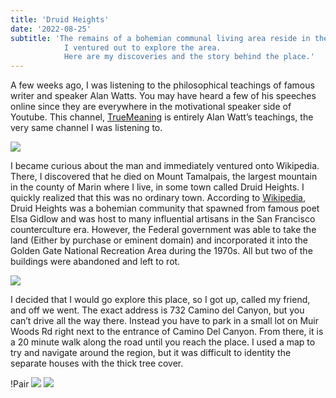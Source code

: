 ```yaml
---
title: 'Druid Heights'
date: '2022-08-25'
subtitle: 'The remains of a bohemian communal living area reside in the depths of Muir Woods.
            I ventured out to explore the area. 
            Here are my discoveries and the story behind the place.'
---
```



A few weeks ago, I was listening to the philosophical teachings of famous writer and speaker Alan Watts. 
You may have heard a few of his speeches online since they are everywhere in the motivational speaker side of Youtube. 
This channel, [TrueMeaning](https://www.youtube.com/c/TrueMeaning/") is entirely Alan Watt’s teachings, the very same channel I was listening to.

![](/static/images/Blog/DruidHeights/Watts.jpg)

I became curious about the man and immediately ventured onto Wikipedia. 
There, I discovered that he died on Mount Tamalpais, the largest mountain in the county of Marin where I live, in some town called Druid Heights. 
I quickly realized that this was no ordinary town. According to [Wikipedia](https://en.wikipedia.org/wiki/Druid_Heights), Druid Heights was a bohemian community that spawned from famous poet Elsa Gidlow and was host to many influential artisans in the San Francisco counterculture era. 
However, the Federal government was able to take the land (Either by purchase or eminent domain) and incorporated it into the Golden Gate National Recreation Area during the 1970s. 
All but two of the buildings were abandoned and left to rot.

![](/static/images/Blog/DruidHeights/Aban2.jpg)

I decided that I would go explore this place, so I got up, called my friend, and off we went.
The exact address is 732 Camino del Canyon, but you can’t drive all the way there. 
Instead you have to park in a small lot on Muir Woods Rd right next to the entrance of Camino Del Canyon. 
From there, it is a 20 minute walk along the road until you reach the place. 
I used a map to try and navigate around the region, but it was difficult to identity the separate houses with the thick tree cover.

!Pair
![](/static/images/Blog/DruidHeights/DruidMap.jpg)
![](/static/images/Blog/DruidHeights/Map.jpg)



